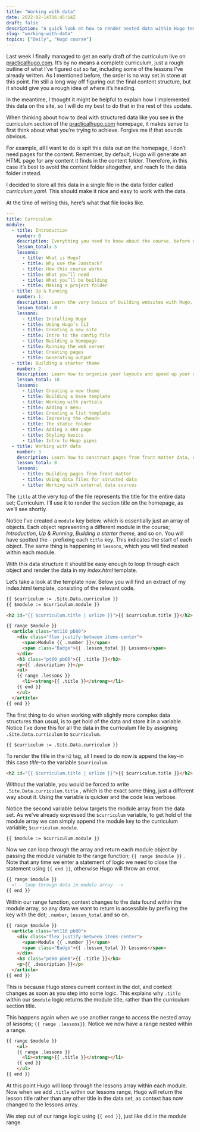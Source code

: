 ```yaml
---
title: "Working with data"
date: 2022-02-14T16:45:14Z
draft: false
description: "A quick look at how to render nested data within Hugo templates."
slug: "working-with-data"
topics: ["Daily", "Hugo course"]
---
```


Last week I finally managed to get an early draft of the curriculum live on [practicalhugo.com](http://practicalhugo.com/). It’s by no means a complete curriculum,  just a rough outline of what I’ve figured out so far, including some of the lessons I’ve already written. As I mentioned before, the order is no way set in stone at this point. I’m still a long way off figuring out the final content structure, but it should give you a rough idea of where it’s heading.

In the meantime, I thought it might be helpful to explain how I implemented this data on the site, so I will do my best to do that in the rest of this update.

When thinking about how to deal with structured data like you see in the curriculum section of the [practicalhugo.com](http://practicalhugo.com/) homepage, it makes sense to first think about what you’re trying to achieve. Forgive me if that sounds obvious.

For example, all I want to do is spit this data out on the homepage, I don’t need pages for the content. Remember, by default, Hugo will generate an HTML page for any content it finds in the content folder. Therefore, in this case it’s best to avoid the content folder altogether, and reach fo the data folder instead. 

I decided to store all this data in a single file in the data folder called *curriculum.yaml.* This should make it nice and easy to work with the data.

At the time of writing this, here’s what that file looks like.

```yaml
---
title: Curriculum
module:
  - title: Introduction
    number: 0
    description: Everything you need to know about the course, before we get going.
    lesson_total: 5
    lessons:
      - title: What is Hugo?
      - title: Why use the Jamstack?
      - title: How this course works
      - title: What you’ll need
      - title: What you’ll be building
      - title: Making a project folder
  - title: Up & Running
    number: 1
    description: Learn the very basics of building websites with Hugo.
    lesson_total: 8
    lessons:
      - title: Installing Hugo
      - title: Using Hugo’s CLI
      - title: Creating a new site
      - title: Intro to the config file
      - title: Building a homepage
      - title: Running the web server
      - title: Creating pages
      - title: Generating output
  - title: Building a starter theme
    number: 2
    description: Learn how to organise your layouts and speed up your development process.
    lesson_total: 10
    lessons:
      - title: Creating a new theme
      - title: Building a base template
      - title: Working with partials
      - title: Adding a menu
      - title: Creating a list template
      - title: Improving the <head>
      - title: The static folder
      - title: Adding a 404 page
      - title: Styling basics
      - title: Intro to Hugo pipes
  - title: Working with data
    number: 3
    description: Learn how to construct pages from front matter data, use data files and work with external data source.
    lesson_total: 8
    lessons:
      - title: Building pages from front matter
      - title: Using data files for structed data
      - title: Working with external data sources
```

The `title` at the very top of the file represents the title for the entire data set; Curriculum. I’ll use it to render the section title on the homepage, as we’ll see shortly.

Notice I’ve created a `module` key below, which is essentially just an array of objects. Each object representing a different module in the course; *Introduction*, *Up & Running*, *Building a starter theme,* and so on. You will have spotted the `-` prefixing each `title` key. This indicates the start of each object. The same thing is happening in `lessons`, which you will find nested within each module.

With this data structure it should be easy enough to loop through each object and render the data in my *index.html* template.

Let’s take a look at the template now. Below you will find an extract of my index.html template, consisting of the relevant code.

```html
{{ $curriculum := .Site.Data.curriculum }}
{{ $module := $curriculum.module }}

<h2 id="{{ $curriculum.title | urlize }}">{{ $curriculum.title }}</h2>

{{ range $module }}     
  <article class="mt110 pb80">
    <div class="flex justify-between items-center">
      <span>Module {{ .number }}</span>
      <span class="Badge">{{ .lesson_total }} Lessons</span>
    </div>
    <h3 class="pt60 pb60">{{ .title }}</h3>
    <p>{{ .description }}</p> 
    <ul>
    {{ range .lessons }}
      <li><strong>{{ .title }}</strong></li>
    {{ end }}
    </ul> 
  </article>
{{ end }}
```

The first thing to do when working with slightly more complex data structures than usual, is to get hold of the data and store it in a variable. Notice I’ve done this for all the data in the curriculum file by assigning `.Site.Data.curriculum` to `$curriculum`. 

```
{{ $curriculum := .Site.Data.curriculum }}
```

To render the title in the `h2` tag, all I need to do now is append the key–in this case *title*–to the variable `$curriculum`. 

```html
<h2 id="{{ $curriculum.title | urlize }}">{{ $curriculum.title }}</h2>
```

Without the variable, you would be forced to write  `.Site.Data.curriculum.title` , which is the exact same thing, just a different way about it.  Using the variable is quicker and the code less verbose.

Notice the second variable below targets the module array from the data set. As we’ve already expressed the `$curriculum` variable, to get hold of the module array we can simply append the module key to the curriculum variable; `$curriculum.module`. 

```
{{ $module := $curriculum.module }}
```

Now we can loop through the array and return each module object by passing the module variable to the range function; `{{ range $module }}` . Note that any time we enter a statement of logic we need to close the statement using `{{ end }}`, otherwise Hugo will throw an error.

```html
{{ range $module }}     
  <!-- loop through data in module array -->
{{ end }}
```

Within our range function, context changes to the data found within the module array, so any data we want to return is accessible by prefixing the key with the dot; `.number`, `lesson_total` and so on. 


```html
{{ range $module }}     
  <article class="mt110 pb80">
    <div class="flex justify-between items-center">
      <span>Module {{ .number }}</span>
      <span class="Badge">{{ .lesson_total }} Lessons</span>
    </div>
    <h3 class="pt60 pb60">{{ .title }}</h3>
    <p>{{ .description }}</p> 
  </article>
{{ end }}
```


This is because Hugo stores current context in the dot, and context changes as soon as you step into some logic. This explains why `.title` within our `$module` logic returns the module title, rather than the curriculum section title.

This happens again when we use another range to access the nested array of *lessons*; `{{ range .lessons}}`. Notice we now have a range nested within a range. 


```html
{{ range $module }}     
    <ul>
    {{ range .lessons }}
      <li><strong>{{ .title }}</strong></li>
    {{ end }}
    </ul> 
{{ end }}
```

At this point Hugo will loop through the lessons array within each module. Now when we add `.title` within our lessons range, Hugo will return the lesson title rather than any other title in the data set, as context has now changed to the lessons array. 

We step out of our range logic using `{{ end }}`, just like did in the module range.